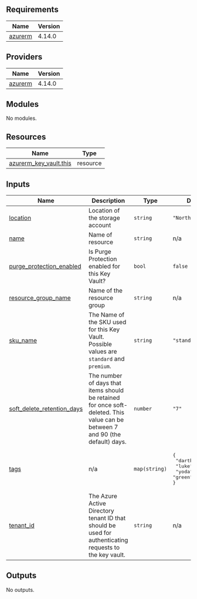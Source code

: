 <!-- BEGIN_TF_DOCS -->
## Requirements

| Name | Version |
|------|---------|
| <a name="requirement_azurerm"></a> [azurerm](#requirement\_azurerm) | 4.14.0 |

## Providers

| Name | Version |
|------|---------|
| <a name="provider_azurerm"></a> [azurerm](#provider\_azurerm) | 4.14.0 |

## Modules

No modules.

## Resources

| Name | Type |
|------|------|
| [azurerm_key_vault.this](https://registry.terraform.io/providers/hashicorp/azurerm/4.14.0/docs/resources/key_vault) | resource |

## Inputs

| Name | Description | Type | Default | Required |
|------|-------------|------|---------|:--------:|
| <a name="input_location"></a> [location](#input\_location) | Location of the storage account | `string` | `"North Europe"` | no |
| <a name="input_name"></a> [name](#input\_name) | Name of resource | `string` | n/a | yes |
| <a name="input_purge_protection_enabled"></a> [purge\_protection\_enabled](#input\_purge\_protection\_enabled) | Is Purge Protection enabled for this Key Vault? | `bool` | `false` | no |
| <a name="input_resource_group_name"></a> [resource\_group\_name](#input\_resource\_group\_name) | Name of the resource group | `string` | n/a | yes |
| <a name="input_sku_name"></a> [sku\_name](#input\_sku\_name) | The Name of the SKU used for this Key Vault. Possible values are `standard` and `premium`. | `string` | `"standard"` | no |
| <a name="input_soft_delete_retention_days"></a> [soft\_delete\_retention\_days](#input\_soft\_delete\_retention\_days) | The number of days that items should be retained for once soft-deleted. This value can be between 7 and 90 (the default) days. | `number` | `"7"` | no |
| <a name="input_tags"></a> [tags](#input\_tags) | n/a | `map(string)` | <pre>{<br/>  "darth": "sith",<br/>  "luke": "jedi",<br/>  "yoda": "green"<br/>}</pre> | no |
| <a name="input_tenant_id"></a> [tenant\_id](#input\_tenant\_id) | The Azure Active Directory tenant ID that should be used for authenticating requests to the key vault. | `string` | n/a | yes |

## Outputs

No outputs.
<!-- END_TF_DOCS -->